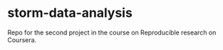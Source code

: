# storm-data-analysis
Repo for the second project in the course on Reproducible research on Coursera.
